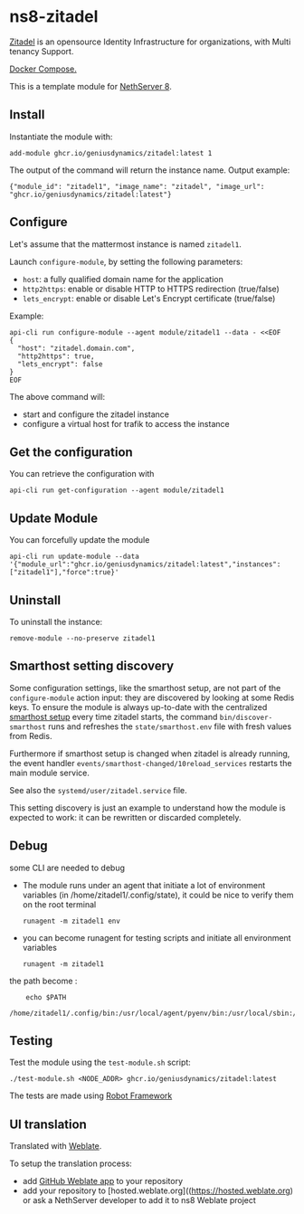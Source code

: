 # ns8-zitadel

[Zitadel](https://zitadel.com/) is an opensource Identity Infrastructure for organizations, with Multi tenancy Support.

[Docker Compose.](https://raw.githubusercontent.com/zitadel/zitadel/main/docs/docs/self-hosting/deploy/docker-compose.yaml)

This is a template module for [NethServer 8](https://github.com/NethServer/ns8-core).
## Install

Instantiate the module with:

    add-module ghcr.io/geniusdynamics/zitadel:latest 1

The output of the command will return the instance name.
Output example:

    {"module_id": "zitadel1", "image_name": "zitadel", "image_url": "ghcr.io/geniusdynamics/zitadel:latest"}

## Configure

Let's assume that the mattermost instance is named `zitadel1`.

Launch `configure-module`, by setting the following parameters:
- `host`: a fully qualified domain name for the application
- `http2https`: enable or disable HTTP to HTTPS redirection (true/false)
- `lets_encrypt`: enable or disable Let's Encrypt certificate (true/false)


Example:

```
api-cli run configure-module --agent module/zitadel1 --data - <<EOF
{
  "host": "zitadel.domain.com",
  "http2https": true,
  "lets_encrypt": false
}
EOF
```

The above command will:
- start and configure the zitadel instance
- configure a virtual host for trafik to access the instance

## Get the configuration
You can retrieve the configuration with

```
api-cli run get-configuration --agent module/zitadel1
```

## Update Module
You can forcefully update the module

```shell
api-cli run update-module --data '{"module_url":"ghcr.io/geniusdynamics/zitadel:latest","instances":["zitadel1"],"force":true}'
```

## Uninstall

To uninstall the instance:

    remove-module --no-preserve zitadel1

## Smarthost setting discovery

Some configuration settings, like the smarthost setup, are not part of the
`configure-module` action input: they are discovered by looking at some
Redis keys.  To ensure the module is always up-to-date with the
centralized [smarthost
setup](https://geniusdynamics.github.io/ns8-core/core/smarthost/) every time
zitadel starts, the command `bin/discover-smarthost` runs and refreshes
the `state/smarthost.env` file with fresh values from Redis.

Furthermore if smarthost setup is changed when zitadel is already
running, the event handler `events/smarthost-changed/10reload_services`
restarts the main module service.

See also the `systemd/user/zitadel.service` file.

This setting discovery is just an example to understand how the module is
expected to work: it can be rewritten or discarded completely.

## Debug

some CLI are needed to debug

- The module runs under an agent that initiate a lot of environment variables (in /home/zitadel1/.config/state), it could be nice to verify them
on the root terminal

    `runagent -m zitadel1 env`

- you can become runagent for testing scripts and initiate all environment variables
  
    `runagent -m zitadel1`

 the path become : 
```
    echo $PATH
    /home/zitadel1/.config/bin:/usr/local/agent/pyenv/bin:/usr/local/sbin:/usr/local/bin:/usr/sbin:/usr/bin:/usr/
```

## Testing

Test the module using the `test-module.sh` script:


    ./test-module.sh <NODE_ADDR> ghcr.io/geniusdynamics/zitadel:latest

The tests are made using [Robot Framework](https://robotframework.org/)

## UI translation

Translated with [Weblate](https://hosted.weblate.org/projects/ns8/).

To setup the translation process:

- add [GitHub Weblate app](https://docs.weblate.org/en/latest/admin/continuous.html#github-setup) to your repository
- add your repository to [hosted.weblate.org]((https://hosted.weblate.org) or ask a NethServer developer to add it to ns8 Weblate project
